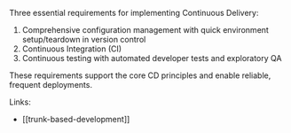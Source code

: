 Three essential requirements for implementing Continuous Delivery:
1. Comprehensive configuration management with quick environment setup/teardown in version control
2. Continuous Integration (CI)
3. Continuous testing with automated developer tests and exploratory QA

These requirements support the core CD principles and enable reliable, frequent deployments.

Links:
- [[trunk-based-development]]
